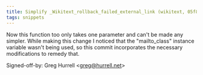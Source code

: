 ```yaml
---
title: Simplify _Wikitext_rollback_failed_external_link (wikitext, 05f860e)
tags: snippets
---
```


Now this function too only takes one parameter and can't be made any simpler. While making this change I noticed that the "mailto_class" instance variable wasn't being used, so this commit incorporates the necessary modifications to remedy that.

Signed-off-by: Greg Hurrell &lt;greg@hurrell.net&gt;
